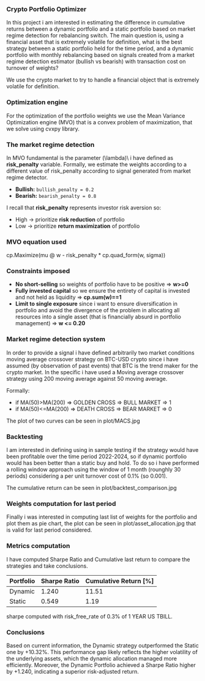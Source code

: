 ### Crypto Portfolio Optimizer
In this project i am interested in estimating the difference in cumulative returns between a dynamic portfolio and a static portfolio based on market regime detection for rebalancing switch. The main question is, using a financial asset that is extremely volatile for definition, what is the best strategy between a static portfolio held for the time period, and   a dynamic portfolio with monthly rebalancing based on signals created from a market regime detection estimator (bullish vs bearish) with transaction cost on turnover of weights?

We use the crypto market to try to handle a financial object that is extremely volatile for definition.

### Optimization engine
For the optimization of the portfolio weights we use the Mean Variance Optimization engine (MVO) that is a convex problem of maximization, that we solve using cvxpy library.

### The market regime detection
In MVO fundamental is the parameter (\lambda)\ i have defined as **risk_penalty** variable. Formally, we estimate the weights according to a different value of risk_penalty according to signal generated from market regime detector.

- **Bullish:** `bullish_penalty = 0.2`  
- **Bearish:** `bearish_penalty = 0.8`  

I recall that **risk_penalty** represents investor risk aversion so:  
- High → prioritize **risk reduction** of portfolio  
- Low → prioritize **return maximization** of portfolio 

### MVO equation used
cp.Maximize(mu @ w - risk_penalty * cp.quad_form(w, sigma))

### Constraints imposed  
- **No short-selling** so weights of portfolio have to be positive => **w>=0**   
- **Fully invested capital** so we ensure the entirety of capital is invested and not held as liquidity => **cp.sum(w)==1**  
- **Limit to single exposure** since i want to ensure diversification in portfolio and avoid the divergence of the problem in allocating all resources into a single asset (that is financially absurd in portfolio management) => **w <= 0.20**  

### Market regime detection system
In order to provide a signal i have defined arbitrarily two market conditions moving average crossover strategy on BTC-USD crypto since i have assumed (by observation of past events) that BTC is the trend maker for the crypto market.
In the specific i have used a Moving average crossover strategy using 200 moving average against 50 moving average.

Formally:
- if MA(50)>MA(200) => GOLDEN CROSS => BULL MARKET => 1
- if MA(50)<=MA(200) => DEATH CROSS => BEAR MARKET => 0

The plot of two curves can be seen in plot/MACS.jpg

### Backtesting
I am interested in defining using in sample testing if the strategy would have been profitable over the time period 2022-2024, so if dynamic portfolio would has been better than a static buy and hold. To do so i have performed a rolling window approach using the window of 1 month (rounghly 30 periods) considering a per unit turnover cost of 0.1% (so 0.001).

The cumulative return can be seen in plot/backtest_comparison.jpg

### Weights computation for last period
Finally i was interested in computing last list of weights for the portfolio and plot them as pie chart, the plot can be seen in plot/asset_allocation.jpg that is valid for last period considered.

### Metrics computation
I have computed Sharpe Ratio and Cumulative last return to compare the strategies and take conclusions.

|Portfolio | Sharpe Ratio | Cumulative Return [%] |
|----------|--------------|-----------------------|
|Dynamic   |         1.240|                  11.51|
|Static    |         0.549|                   1.19|

sharpe computed with risk_free_rate of 0.3% of 1 YEAR US TBILL.


### Conclusions
Based on current information, the Dynamic strategy outperformed the Static one by +10.32%. This performance gap likely reflects the higher volatility of the underlying assets, which the dynamic allocation managed more efficiently. Moreover, the Dynamic Portfolio achieved a Sharpe Ratio higher by +1.240, indicating a superior risk-adjusted return.